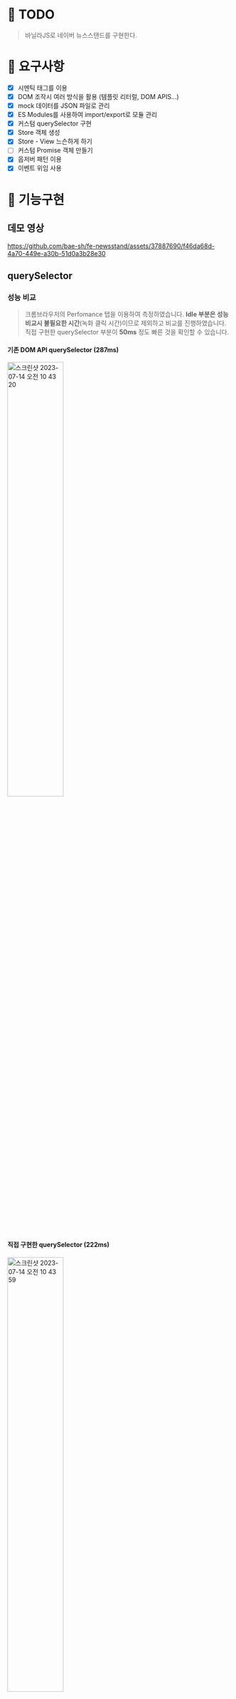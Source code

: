 # 📌 TODO
> 바닐라JS로 네이버 뉴스스탠드를 구현한다.

# 📌 요구사항
- [x] 시멘틱 태그를 이용
- [x] DOM 조작시 여러 방식을 활용 (템플릿 리터럴, DOM APIS...)
- [x] mock 데이터를 JSON 파일로 관리
- [x] ES Modules를 사용하여 import/export로 모듈 관리
- [x] 커스텀 querySelector 구현
- [x] Store 객체 생성
- [x] Store - View 느슨하게 하기
- [ ] 커스텀 Promise 객체 만들기
- [x] 옵저버 패턴 이용
- [x] 이벤트 위임 사용

# 📌 기능구현
## 데모 영상

https://github.com/bae-sh/fe-newsstand/assets/37887690/f46da68d-4a70-449e-a30b-51d0a3b28e30

## querySelector
### 성능 비교
> 크롬브라우저의 Perfomance 탭을 이용하여 측정하였습니다. **Idle 부분은 성능 비교시 불필요한 시간**(녹화 클릭 시간)이므로 제외하고 비교를 진행하였습니다.  직접 구현한 querySelector 부분이 **50ms** 정도 빠른 것을 확인할 수 있습니다.

<div>
<h4>기존 DOM API querySelector <strong>(287ms)</strong></h4>
<img width="50%" alt="스크린샷 2023-07-14 오전 10 43 20" src="https://github.com/softeerbootcamp-2nd/fe-newsstand/assets/37887690/cafc65a1-bc00-4f05-9d29-c29f2be04916">
<h4>직접 구현한 querySelector  <strong>(222ms)</strong></h4>
<img width="50%" alt="스크린샷 2023-07-14 오전 10 43 59" src="https://github.com/softeerbootcamp-2nd/fe-newsstand/assets/37887690/73793050-a2d3-4c79-92ed-27aa2d7c4559">
</div>

### Code
``` javascript
const customQuerySelector = (selector, $target = document) => {
  const childNodes = [...$target.childNodes];
  const targetSelctor = selector.trim();
  const tagType = targetSelctor.charAt(0);
  const name = targetSelctor.slice(1);

  while (childNodes.length > 0) {
    const $node = childNodes.shift();

    if (tagType === '#' && $node.id === name) 
      return $node;
     else if (tagType === '.' && $node.classList && $node.classList.contains(name)) 
      return $node;
     else if ($node.tagName === targetSelctor.toUpperCase()) 
      return $node;
     else {
      const $result = customQuerySelector(selector, $node);
      if ($result) 
        return $result;
      
    }
  }

  return null;
};
```

``` javascript
const customQuerySelector = (selector, $target = document) => {
  const childNodes = [...$target.childNodes];
  const targetSelctor = selector.trim();
  const tagType = targetSelctor.charAt(0);
  const name = targetSelctor.slice(1);

  while (childNodes.length > 0) {
    const $node = childNodes.shift();

    if (tagType === '#' && $node.id === name) 
      return $node;
     else if (tagType === '.' && $node.classList && $node.classList.contains(name)) 
      return $node;
     else if ($node.tagName === targetSelctor.toUpperCase()) 
      return $node;
     else {
      const $result = customQuerySelector(selector, $node);
      if ($result) 
        return $result;
      
    }
  }

  return null;
};
```

# 📌 배운점
1. css Selector 지정시 `>` 의 경우 바로 하위 자식, 공백의 경우 하위 모든 자식을 선택할 수 있다.
2. **css에서도 모듈화**를 진행할 수 있다. `@import('경로')`를 통해 여러 파일을 불러올 수 있다.
3. CommonJS의 `require()`를 통해 파일을 모듈화 할 수 있다. 하지만 ES6 이후 ES Module 방식이 표준으로 자리잡았다. `import`와 `export` 구문을 사용할 수 있다.
4. css의 transition의 경우 해당 속성이 변경될떄 발생, animation의 경우 생성될 떄 실행되는 속성이다. `rolling`, `progress bar`를 구현해보며 다양한 애니메이션을 경험해 보았다.
5. 콜백큐, 이벤트큐, 마이크로큐의 차이점에 대해 이해하였다. 먼저 콜백큐는 비동기 처리를 진행하고 난 뒤 해당 콜백 함수가 콜백큐에 대기하게 되고된다. 이벤트 큐의 경우 Event가 발생했을떄 실행하는 콜백 함수를 이벤트 큐에 저장한다. 마이크로 큐는 Promise와 관련된 콜백 함수들이 대기한다. 콜스택이 비어있을 시 이벤트 루프는 마이크로 큐 > 이벤트 큐 > 콜백 큐 를 순서로 콜스택으로 옮긴다.
6. 함수가 실행될떄  어떠한 방식으로 이벤트루프가 작동하는지 설명할 수 있다.
7. function 키워드를 사용한 함수는 실행시에, 화살표 함수는 선언시에 가리키는 `this`를 할당한다. 만약 function 함수에 특정 this를 할당하고 싶을 경우 **bind, call** 과 같은 방식을 이용한다.
8. JS타이머와 css 애니메이션 타이머가 다르게 작동하기에 결과가 상이할 수 있다.


## 이벤트 루프


# 📌 느낀점

4주동안 네이버 뉴스스탠드를 만들어 보면서 기본기 역량을 키웠다. 매번 react 및 css 라이브러리를 이용하여 프로젝트를 작업하다 보니 react의 내부 동작과정, css의 우선순위 및 동작과정에 대해서 생각해 볼 기회가 적었다. 
html의 경우 div로만 만드는 것이 아닌 시멘틱 태그를 적절하게 사용하여 필요한 경우 class과 data-set을 이용하여 순수 html의 다양한 속성들을 알아볼 수 있었다. 

css에서는 기존에 썼던 라이브러리들이 왜 그렇게 만들었는가에 생각을 많이 했었다. 왜 css라이브러리들이 class Naming을 줄일 수 있는 방식을 고민하였는지 공감이 되었다. Naming을 하는데 시간이 많이 들었고 만약 겹치게 되면 의도치 않은 스타일이 적용된 경우가 있었다. 기획서에 나와있는 폰트, 색상 등등을 미리 css class에 작성을 해놓으니 색상에 대한 고민을 하지 않고 class만 추가하면 되기 때문에 보다 편리하게 스타일링을 할 수 있었던 것 같다. 또한, 처음으로 dark모드를 구현해 보면서 시각적으로 화려하게 변하기에 유저 입장에서는 엄청난 구현내용이 있을거 같지만 사실은 최상위 body 태그에 dark 클래스이름만 추가해줬을 뿐이다. 또한 rolling과 progress bar를 애니메이션으로 구현해보며 css 역량을 키웠다. `animation`의 경우 처음 해당 tag가 dom에서 생성될 당시 발생하게 되고 `transition`의 경우 해당 속성이 변경될떄 자연스럽게 변경할 수 있게 할 수 있다는 것이다. 이제 애니메이션을 적용해야 할 떄 보다 자신감을 가지고 구현할 수 있을 것 같다.

JS에 많은 것을 배웠다. 먼저 React의 컴포넌트 방식으로 구현을 진행하였다. 상태가 변할 경우에 해당 컴포넌트 및 하위 컴포넌트를 재렌더링을 진행하며 중요한 리소스 일경우 상태에 넣어 관리하였다. 하지만 프레임워크가 아닌 바닐라JS로 작업을 하다보니 코드의 일관성이 많이 떨어지는 느낌을 받아고 순간순간마다 자신과 타협을 하며 많은 예외를 발생시키는 나 자신을 볼 수 있었다. 유지보수 가능하고 좋은코드를 지향해야 하지만 현재 과제에서는 과제의 필요한 정도로 구현하는 것에 대해 고민을 많이 해보았던것 같다. 옵저버, Store와 같은 상태 관리를 직접 만들어 보면서 redux, recoil의 동작방식을 이해해 보았다. 해당 컴포넌트가 전역 리소스를 원하면 store에서 받아오며 그 컴포넌트는 구독된 상태가 된다. 만약 상태가 변하면 구독하고 있는 컴포넌트 전부는 변경되어야 한다. 그런데 react에서는 unmounted될떄 알아서 구독이 취소되지만 js에서는 어떠한 방식으로 해야하는지 해답을 찾이 못하였다. 이부분은 좀 더 고민해봐야겠다.

이 4주차동안 가장 많이 배웠던 부분은 JS 동작 과정인것 같다. JS에서 함수를 실행하면 JS엔진은 어떻게 동작을 하는지이다. 이때 콜스택, 태스크큐, 이벤트 루프에 대해서 공부를 해보고 머리속으로 동작을 그릴 수 있게 되었다. 이로 인해 **setTimer에 0초를 넣었을떄 왜 즉시 실행되지 않는지 또한 알게 되었다**. querySelector 또한 직접 구현해 보며 기존 querySelector의 경우 pre-order 순으로 노드를 탐색하는 것 또한 MDN 문서를 보며 알게 되었고 복잡한 기능까지는 구현해보지 못했지만 크롬 개발자 도구를 통해 성능을 비교해보았다(유의미한 비교인지는 잘 모르겠다). Promise 객체를 구현해 보기위해 오픈소스인 v8엔진을 클론받아 내부 동작과정을 확인해 보고 싶었으니 cpp로 만들어져 있기에 명확하게 알지는 못했다. 브라우저에서 JS를 실행하게 되면 JS엔진은 JS리터럴을 읽고 파서엔진이 추상구문트리로 변경하게되고 이는 컴파일되어 바이너리 코드로 변경되는 과정을 보며 흥미로웠다. 

4주동안 단순히 코딩실력보다는 **내부동작과정에 초점**을 맞추어 공부를 하여 문제가 발생했을시 문제분석을 보다 빠르고 정확하게 할 수 있을거라 생각이 든다. 

# 🥳 Pull Request

- [x] <a href = 'https://github.com/softeerbootcamp-2nd/fe-newsstand/pull/8'>1주차 PR</a>
- [x] <a href = 'https://github.com/softeerbootcamp-2nd/fe-newsstand/pull/35'>2주차 PR</a>
- [x] <a href = 'https://github.com/softeerbootcamp-2nd/fe-newsstand/pull/90'>3주차 PR</a>
- [x] <a href = 'https://github.com/softeerbootcamp-2nd/fe-newsstand/pull/126'>4주차 PR</a>


# 🗂️ 폴더 구조
```
fe-newsstand
📦src // 주요 소스코드 관리 폴더
 ┣ 📂assets // 멀티미디어 파일 관리 폴더
 ┣ 📂components // 컴포넌트 관리 폴더
 ┃ ┣ 📂all-news 
 ┃ ┣ 📂common
 ┃ ┣ 📂core
 ┃ ┣ 📂header
 ┃ ┣ 📂latest-news
 ┃ ┗ 📜App.js
 ┣ 📂constants // 상수 파일 관리 폴더
 ┣ 📂mocks // mock 데이터 파일 관리
 ┣ 📂utils // 유틸 함수 파일 관리
 ┗ 📜index.js
📦store
```

